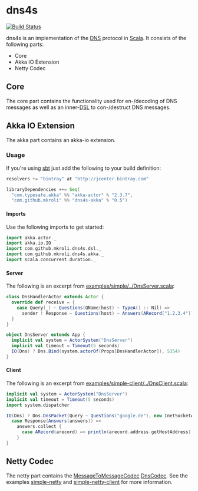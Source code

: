 dns4s
=====

[![Build Status](https://travis-ci.org/mkroli/dns4s.svg?branch=master)](https://travis-ci.org/mkroli/dns4s)

dns4s is an implementation of the [DNS] protocol in [Scala].
It consists of the following parts:
* Core
* Akka IO Extension
* Netty Codec

Core
----
The core part contains the functionality used for en-/decoding of DNS
messages as well as an inner-[DSL] to con-/destruct DNS messages.

Akka IO Extension
-----------------
The akka part contains an akka-io extension.

### Usage
If you're using [sbt] just add the following to your build definition:
```scala
resolvers += "bintray" at "http://jcenter.bintray.com"

libraryDependencies ++= Seq(
  "com.typesafe.akka" %% "akka-actor" % "2.3.7",
  "com.github.mkroli" %% "dns4s-akka" % "0.5")
```

#### Imports
Use the following imports to get started:
```scala
import akka.actor._
import akka.io.IO
import com.github.mkroli.dns4s.dsl._
import com.github.mkroli.dns4s.akka._
import scala.concurrent.duration._
```

#### Server
The following is an excerpt from [examples/simple/../DnsServer.scala](https://github.com/mkroli/dns4s/blob/master/examples/simple/src/main/scala/com/github/mkroli/dns4s/examples/simple/DnsServer.scala):
```scala
class DnsHandlerActor extends Actor {
  override def receive = {
    case Query(_) ~ Questions(QName(host) ~ TypeA() :: Nil) =>
      sender ! Response ~ Questions(host) ~ Answers(ARecord("1.2.3.4"))
  }
}

object DnsServer extends App {
  implicit val system = ActorSystem("DnsServer")
  implicit val timeout = Timeout(5 seconds)
  IO(Dns) ? Dns.Bind(system.actorOf(Props[DnsHandlerActor]), 5354)
}
```

#### Client
The following is an excerpt from [examples/simple-client/../DnsClient.scala](https://github.com/mkroli/dns4s/blob/master/examples/simple-client/src/main/scala/com/github/mkroli/dns4s/examples/simple/client/DnsClient.scala):
```scala
implicit val system = ActorSystem("DnsServer")
implicit val timeout = Timeout(5 seconds)
import system.dispatcher

IO(Dns) ? Dns.DnsPacket(Query ~ Questions("google.de"), new InetSocketAddress("8.8.8.8", 53)) onSuccess {
  case Response(Answers(answers)) =>
    answers.collect {
      case ARecord(arecord) => println(arecord.address.getHostAddress)
    }
}
```

Netty Codec
-----------
The netty part contains the
[MessageToMessageCodec](http://netty.io/4.0/api/io/netty/handler/codec/MessageToMessageCodec.html)
[DnsCodec](https://github.com/mkroli/dns4s/blob/master/netty/src/main/scala/com/github/mkroli/dns4s/netty/DnsCodec.scala).
See the examples
[simple-netty](https://github.com/mkroli/dns4s/tree/master/examples/simple-netty) and
[simple-netty-client](https://github.com/mkroli/dns4s/tree/master/examples/simple-netty-client)
for more information.


[Scala]:http://www.scala-lang.org
[DNS]:http://en.wikipedia.org/wiki/Domain_Name_System
[DSL]:http://en.wikipedia.org/wiki/Domain-specific_language
[sbt]:http://scala-sbt.org/
